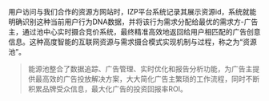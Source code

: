 用户访问与我们合作的资源方网站时，IZP平台系统记录其展示资源id，系统就能明确识别这种当前用户行为DNA数据，并将该行为需求分配给最优的需求方-广告主，通过池中心实时摄合竞价系统，最终精准高效地返回给用户相匹配的广告创意信息。这种高度智能的互联网资源与需求摄合模式实现机制与过程，称之为“资源池”。

> 能源池整合了数据追踪、广告管理、实时优化和报告分析功能，为广告主提供最高效的广告投放解决方案，大大简化广告主繁琐的工作流程，同时不断积累品牌受众信息，最大化广告的投资回报率ROI。